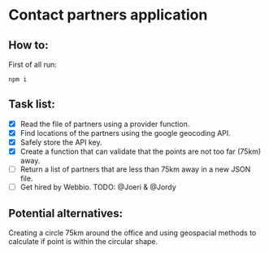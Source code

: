 # Contact partners application

## How to:

First of all run:

```
npm i
```

## Task list:

- [x] Read the file of partners using a provider function.
- [x] Find locations of the partners using the google geocoding API.
- [x] Safely store the API key.
- [x] Create a function that can validate that the points are not too far (75km) away.
- [ ] Return a list of partners that are less than 75km away in a new JSON file.
- [ ] Get hired by Webbio. TODO: @Joeri & @Jordy

## Potential alternatives:

Creating a circle 75km around the office and using geospacial methods to calculate if point is within the circular shape.
